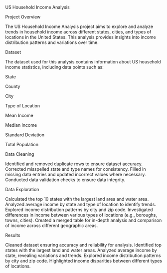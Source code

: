 US Household Income Analysis

Project Overview

The US Household Income Analysis project aims to explore and analyze trends in household income across different states, cities, and types of locations in the United States. This analysis provides insights into income distribution patterns and variations over time.


Dataset

The dataset used for this analysis contains information about US household income statistics, including data points such as:


State

County

City

Type of Location

Mean Income

Median Income

Standard Deviation

Total Population




Data Cleaning

Identified and removed duplicate rows to ensure dataset accuracy.
Corrected misspelled state and type names for consistency.
Filled in missing data entries and updated incorrect values where necessary.
Conducted data validation checks to ensure data integrity.


Data Exploration

Calculated the top 10 states with the largest land area and water area.
Analyzed average income by state and type of location to identify trends.
Explored income distribution patterns by city and zip code.
Investigated differences in income between various types of locations (e.g., boroughs, towns, cities).
Created a merged table for in-depth analysis and comparison of income across different geographic areas.


Results

Cleaned dataset ensuring accuracy and reliability for analysis.
Identified top states with the largest land and water areas.
Analyzed average income by state, revealing variations and trends.
Explored income distribution patterns by city and zip code.
Highlighted income disparities between different types of locations.
